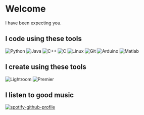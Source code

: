 # Welcome
I have been expecting you.

## I code using these tools

![Python](https://img.shields.io/badge/-Python-3776AB?style=flat&logo=Python&labelColor=black)
![Java](https://img.shields.io/badge/-java-007396?style=flat&logo=java&labelColor=black)
![C++](https://img.shields.io/badge/-C++-black?style=flat-square&labelColor=black)
![C](https://img.shields.io/badge/-_-?style=flat-square&labelColor=black&logo=C)
![Linux](https://img.shields.io/badge/Linux-FCC624?style=flat-square&logo=linux&labelColor=black)
![Git](https://img.shields.io/badge/-Git-black?style=flat-square&logo=git&labelColor=black)
![Arduino](https://img.shields.io/badge/Arduino-black?style=flat-square&logo=arduino&labelColor=black)
![Matlab](https://img.shields.io/badge/Matlab-black?style=flat-square&logo=Mathworks&labelColor=black)

## I create using these tools
![Lightroom](https://img.shields.io/badge/-_Adobe_Lightroom-black?style=flat-square&logo=Adobe-Lightroom&labelColor=black)
![Premier](https://img.shields.io/badge/-_Adobe_Premiere_Pro-black?style=flat-square&logo=Adobe-Premiere-Pro&labelColor=black)

## I listen to good music
[![spotify-github-profile](https://spotify-github-profile.vercel.app/api/view?uid=21ujpbe44jc2cl6ll2lyl2kpi&cover_image=true&theme=novatorem)](https://spotify-github-profile.vercel.app/api/view?uid=21ujpbe44jc2cl6ll2lyl2kpi&redirect=true)
